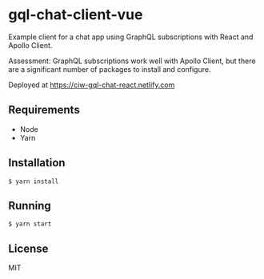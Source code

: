 # gql-chat-client-vue

Example client for a chat app using GraphQL subscriptions with React and Apollo Client.

Assessment: GraphQL subscriptions work well with Apollo Client, but there are a significant number of packages to install and configure.

Deployed at <https://ciw-gql-chat-react.netlify.com>

## Requirements

- Node
- Yarn

## Installation

```
$ yarn install
```

## Running

```
$ yarn start
```

## License

MIT
